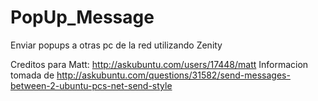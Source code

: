 PopUp_Message
=============

Enviar popups a otras pc de la red utilizando Zenity

Creditos para Matt: http://askubuntu.com/users/17448/matt
Informacion tomada de http://askubuntu.com/questions/31582/send-messages-between-2-ubuntu-pcs-net-send-style

